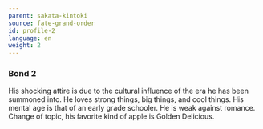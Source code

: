 ```yaml
---
parent: sakata-kintoki
source: fate-grand-order
id: profile-2
language: en
weight: 2
---
```


### Bond 2

His shocking attire is due to the cultural influence of the era he has been summoned into.
He loves strong things, big things, and cool things.
His mental age is that of an early grade schooler.
He is weak against romance.
Change of topic, his favorite kind of apple is Golden Delicious.
